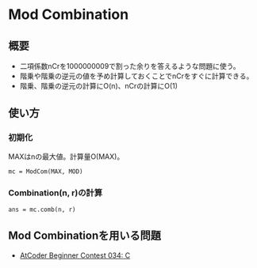 # Mod Combination
## 概要
- 二項係数nCrを1000000009で割った余りを答えるような問題に使う。
- 階乗や階乗の逆元の値を予め計算しておくことでnCrをすぐに計算できる。
- 階乗、階乗の逆元の計算にO(n)、nCrの計算にO(1)

## 使い方
### 初期化
MAXはnの最大値。計算量O(MAX)。
```
mc = ModCom(MAX, MOD)
```

### Combination(n, r)の計算
```
ans = mc.comb(n, r)
```

## Mod Combinationを用いる問題
- [AtCoder Beginner Contest 034: C](https://atcoder.jp/contests/abc034/tasks/abc034_c)